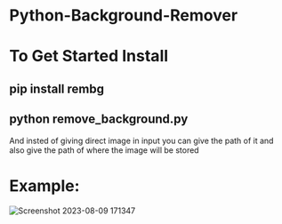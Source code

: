 # Python-Background-Remover
# To Get Started Install
## pip install rembg
## python remove_background.py 
And insted of giving direct image in input you can give the path of it and
also give the path of where the image will be stored

# Example:

![Screenshot 2023-08-09 171347](https://github.com/jawadhassan100/Python-Background-Remover/assets/123384066/9d602c54-74cb-4cd5-93d9-13fde57850b3)
